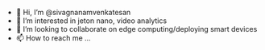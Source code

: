 - 👋 Hi, I’m @sivagnanamvenkatesan
- 👀 I’m interested in jeton nano, video analytics
- 💞️ I’m looking to collaborate on edge computing/deploying smart devices
- 📫 How to reach me ...

<!---
sivagnanamvenkatesan/sivagnanamvenkatesan is a ✨ special ✨ repository because its `README.md` (this file) appears on your GitHub profile.
You can click the Preview link to take a look at your changes.
--->
